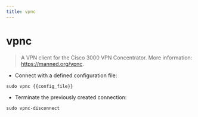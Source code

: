 ```yaml
---
title: vpnc
---
```

# vpnc

> A VPN client for the Cisco 3000 VPN Concentrator.
> More information: <https://manned.org/vpnc>.

- Connect with a defined configuration file:

`sudo vpnc {{config_file}}`

- Terminate the previously created connection:

`sudo vpnc-disconnect`
